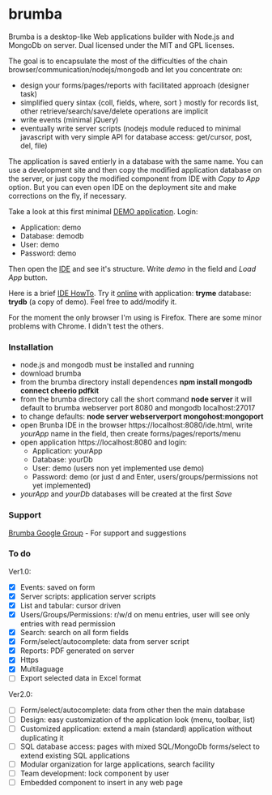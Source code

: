 brumba
======

Brumba is a desktop-like Web applications builder with Node.js and MongoDb on server.
Dual licensed under the MIT and GPL licenses.

The goal is to encapsulate the most of the difficulties of the chain browser/communication/nodejs/mongodb and let you concentrate on:
- design your forms/pages/reports with facilitated approach (designer task)
- simplified query sintax {coll, fields, where, sort } mostly for records list, other retrieve/search/save/delete operations are implicit
- write events (minimal jQuery)
- eventually write server scripts (nodejs module reduced to minimal javascript with very simple API for database access: get/cursor, post, del, file)

The application is saved entierly in a database with the same name. You can use a development site and then copy the 
modified application database on the server, or just copy the modified component from IDE with _Copy to App_ 
option. But you can even open IDE on the deployment site and make corrections on the fly, if necessary.

Take a look at this first minimal [DEMO application](https://81.196.2.213:8080/). Login:
* Application: demo
* Database: demodb
* User: demo
* Password: demo

Then open the [IDE](https://81.196.2.213:8080/ide.html) and see it's structure. Write _demo_ in the field and _Load App_ button.

Here is a brief [IDE HowTo](https://81.196.2.213:8080/howto.html).
Try it [online](https://81.196.2.213:8080/) with application: **tryme** database: **trydb** (a copy of demo). Feel free to add/modify it.

For the moment the only browser I'm using is Firefox. There are some minor problems with Chrome. I didn't test the others.

### Installation
- node.js and mongodb must be installed and running
- download brumba
- from the brumba directory install dependences **npm install mongodb connect cheerio pdfkit**
- from the brumba directory call the short command **node server** 
  it will default to brumba webserver port 8080 and mongodb localhost:27017
- to change defaults: **node server webserverport mongohost:mongoport**
- open Brunba IDE in the browser https://localhost:8080/ide.html, write _yourApp_ name in the field, then create forms/pages/reports/menu
- open application  https://localhost:8080 and login:
  * Application: yourApp
  * Database: yourDb
  * User: demo          (users non yet implemented use demo)
  * Password: demo      (or just d and Enter, users/groups/permissions not yet implemented)
- _yourApp_ and _yourDb_ databases will be created at the first _Save_

### Support
[Brumba Google Group](https://groups.google.com/forum/?fromgroups#!forum/brumba) - For support and suggestions

### To do
Ver1.0:
- [x] Events: saved on form
- [x] Server scripts: application server scripts
- [x] List and tabular: cursor driven
- [x] Users/Groups/Permissions: r/w/d on menu entries, user will see only entries with read permission
- [x] Search: search on all form fields
- [x] Form/select/autocomplete: data from server script
- [x] Reports: PDF generated on server
- [x] Https
- [x] Multilaguage
- [ ] Export selected data in Excel format

Ver2.0:
- [ ] Form/select/autocomplete: data from other then the main database
- [ ] Design: easy customization of the application look (menu, toolbar, list)
- [ ] Customized application: extend a main (standard) application without duplicating it
- [ ] SQL database access: pages with mixed SQL/MongoDb forms/select to extend existing SQL applications
- [ ] Modular organization for large applications, search facility
- [ ] Team development: lock component by user
- [ ] Embedded component to insert in any web page
